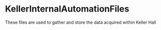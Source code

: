 KellerInternalAutomationFiles
=============================

These files are used to gather and store the data acquired within Keller Hall
